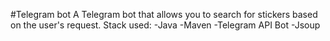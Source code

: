 #Telegram bot
A Telegram bot that allows you to search for stickers based on the user's request.
Stack used:
-Java
-Maven
-Telegram API Bot
-Jsoup